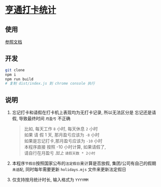 # [亨通打卡统计](https://demoshang.github.io/ht-attendance/)

## 使用

[参照文档](https://demoshang.github.io/ht-attendance/)

## 开发

```bash
git clone
npm i
npm run build
# 复制 dist/index.js 到 chrome console 执行
```

## 说明

1. 忘记打卡和请假在打卡机上表现均为无打卡记录, 所以无法区分是 忘记还是请假, 导致最终时间 `月盈亏` 不正确

   > 比如, 每天工作 `8` 小时, 每天休息 `2` 小时  
   > 如果 请 假 1 天, 那月盈亏应该为 `-8` 小时  
   > 如果是忘记打卡,那月盈亏应该为 `-10` 小时  
   > 本程序直接 按照 -10 小时计算, 如果请假了,  
   > 请自行在月盈亏 _加上_ `请假天数 * 2小时`

2. 本程序`节假日`按照国家公布的`法定假日`来计算是否放假, 集团/公司有自己的假期`未适配`, 同时每年需要更新 `holidays.mjs` 文件来更新法定假日

3. 仅支持按月统计时长, 输入格式为 `YYYYMM`